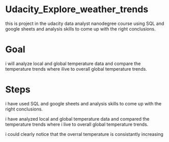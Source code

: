# Udacity_Explore_weather_trends
this is project in the udacity data analyst nanodegree course using SQL and google sheets and analysis skills to come up with the right conclusions.

# Goal
i will analyze local and global temperature data and compare the temperature trends where ilive to overall global temperature trends.

# Steps
i have used SQL and google sheets and analysis skills to come up with the right conclusions.

i have analyzed local and global temperature data and compared the temperature trends where i live to overall global temperature trends.

i could clearly notice that the overral temperature is consistantly increasing
